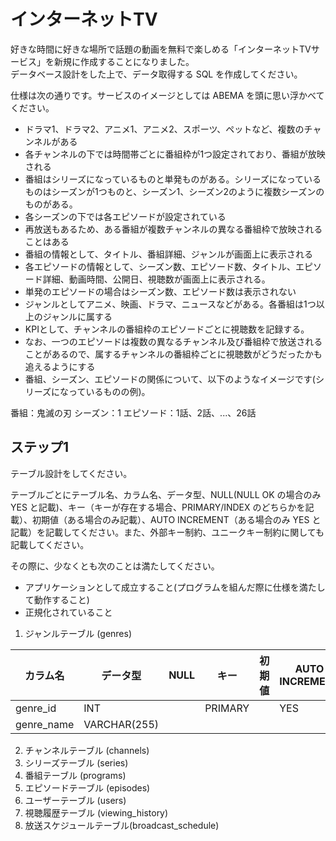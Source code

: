 # インターネットTV

好きな時間に好きな場所で話題の動画を無料で楽しめる「インターネットTVサービス」を新規に作成することになりました。  
データベース設計をした上で、データ取得する SQL を作成してください。  

仕様は次の通りです。サービスのイメージとしては ABEMA を頭に思い浮かべてください。  

 - ドラマ1、ドラマ2、アニメ1、アニメ2、スポーツ、ペットなど、複数のチャンネルがある
 - 各チャンネルの下では時間帯ごとに番組枠が1つ設定されており、番組が放映される
 - 番組はシリーズになっているものと単発ものがある。シリーズになっているものはシーズンが1つものと、シーズン1、シーズン2のように複数シーズンのものがある。
 - 各シーズンの下では各エピソードが設定されている
 - 再放送もあるため、ある番組が複数チャンネルの異なる番組枠で放映されることはある
 - 番組の情報として、タイトル、番組詳細、ジャンルが画面上に表示される
 - 各エピソードの情報として、シーズン数、エピソード数、タイトル、エピソード詳細、動画時間、公開日、視聴数が画面上に表示される。
 - 単発のエピソードの場合はシーズン数、エピソード数は表示されない
 - ジャンルとしてアニメ、映画、ドラマ、ニュースなどがある。各番組は1つ以上のジャンルに属する
 - KPIとして、チャンネルの番組枠のエピソードごとに視聴数を記録する。
 - なお、一つのエピソードは複数の異なるチャンネル及び番組枠で放送されることがあるので、属するチャンネルの番組枠ごとに視聴数がどうだったかも追えるようにする
 - 番組、シーズン、エピソードの関係について、以下のようなイメージです(シリーズになっているものの例)。

番組：鬼滅の刃
シーズン：1
エピソード：1話、2話、...、26話

## ステップ1
テーブル設計をしてください。

テーブルごとにテーブル名、カラム名、データ型、NULL(NULL OK の場合のみ YES と記載)、キー（キーが存在する場合、PRIMARY/INDEX のどちらかを記載）、初期値（ある場合のみ記載）、AUTO INCREMENT（ある場合のみ YES と記載）を記載してください。また、外部キー制約、ユニークキー制約に関しても記載してください。

その際に、少なくとも次のことは満たしてください。

 - アプリケーションとして成立すること(プログラムを組んだ際に仕様を満たして動作すること)
 - 正規化されていること

1. ジャンルテーブル (genres)  

| カラム名    | データ型      | NULL | キー     | 初期値 | AUTO INCREMENT |
|------------|--------------|------|----------|-------|----------------|
| genre_id   | INT          |      | PRIMARY  |       | YES            |
| genre_name | VARCHAR(255) |      |          |       |                |

2. チャンネルテーブル (channels)  
3. シリーズテーブル (series)  
4. 番組テーブル (programs)  
5. エピソードテーブル (episodes)  
6. ユーザーテーブル (users)  
7. 視聴履歴テーブル (viewing_history)  
8. 放送スケジュールテーブル(broadcast_schedule)  